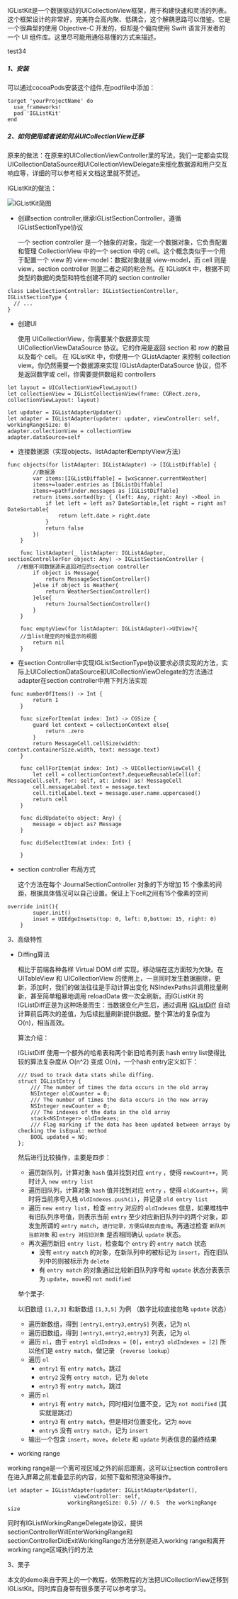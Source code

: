 IGListKit是一个数据驱动的UICollectionView框架，用于构建快速和灵活的列表。这个框架设计的非常好，完美符合高内聚、低耦合，这个解耦思路可以借鉴。它是一个很典型的使用 Objective-C 开发的，但却是个偏向使用 Swift 语言开发者的一个 UI 组件库。这里尽可能用通俗易懂的方式来描述。

test34

##### 1、安装

可以通过cocoaPods安装这个组件,在podfile中添加：

```
target 'yourProjectName' do
  use_frameworks!
  pod 'IGListKit'
end
```

##### 2、如何使用或者说如何从UICollectionView迁移

原来的做法：在原来的UICollectionViewController里的写法，我们一定都会实现UICollectionDataSource和UICollectionViewDelegate来细化数据源和用户交互响应等，详细的可以参考相关文档这里就不赘述。

IGListKit的做法：

![IGListKit简图](./IGlistKit图.png)

- 创建section controller,继承IGListSectionController，遵循IGListSectionType协议

  一个 section controller 是一个抽象的对象，指定一个数据对象，它负责配置和管理 CollectionView 中的一个 section 中的 cell。这个概念类似于一个用于配置一个 view 的 view-model：数据对象就是 view-model，而 cell 则是 view，section controller 则是二者之间的粘合剂。在 IGListKit 中，根据不同类型的数据的类型和特性创建不同的 section controller

```
class LabelSectionController: IGListSectionController, IGListSectionType {
  // ...
}
```

- 创建UI

  使用 UICollectionView，你需要某个数据源实现 UICollectionViewDataSource 协议。它的作用是返回 section 和 row 的数目以及每个 cell。 
  在 IGListKit 中，你使用一个 GListAdapter 来控制 collection view。你仍然需要一个数据源来实现 IGListAdapterDataSource 协议，但不是返回数字或 cell，你需要提供数组和 controllers

```
let layout = UICollectionViewFlowLayout()
let collectionView = IGListCollectionView(frame: CGRect.zero, collectionViewLayout: layout)

let updater = IGListAdapterUpdater()
let adapter = IGListAdapter(updater: updater, viewController: self, workingRangeSize: 0)
adapter.collectionView = collectionView
adapter.dataSource=self
```

- 连接数据源（实现objects、listAdapter和emptyView方法）

```
func objects(for listAdapter: IGListAdapter) -> [IGListDiffable] {
        //数据源
        var items:[IGListDiffable] = [wxScanner.currentWeather]
        items+=loader.entries as [IGListDiffable]
        items+=pathfinder.messages as [IGListDiffable]
        return items.sorted(by: { (left: Any, right: Any) ->Bool in
            if let left = left as? DateSortable,let right = right as? DateSortable{
                return left.date > right.date
            }
            return false
        })
    }
    
    func listAdapter(_ listAdapter: IGListAdapter, sectionControllerFor object: Any) -> IGListSectionController {
   //根据不同数据源来返回对应的section controller 
        if object is Message{
            return MessageSectionController()
        }else if object is Weather{
            return WeatherSectionController()
        }else{
            return JournalSectionController()
        }
    }

    func emptyView(for listAdapter: IGListAdapter)->UIView?{
    //当list是空的时候显示的视图
        return nil
    }

```

- 在section Controller中实现IGListSectionType协议要求必须实现的方法，实际上UICollectionDataSource和UICollectionViewDelegate的方法通过adapter在section controller中用下列方法实现

```
 func numberOfItems() -> Int {
        return 1
    }
    
    func sizeForItem(at index: Int) -> CGSize {
        guard let context = collectionContext else{
            return .zero
        }
        return MessageCell.cellSize(width: context.containerSize.width, text: message.text)
    }
    
    func cellForItem(at index: Int) -> UICollectionViewCell {
        let cell = collectionContext?.dequeueReusableCell(of: MessageCell.self, for: self, at: index) as! MessageCell
        cell.messageLabel.text = message.text
        cell.titleLabel.text = message.user.name.uppercased()
        return cell
    }
    
    func didUpdate(to object: Any) {
        message = object as? Message
    }
    
    func didSelectItem(at index: Int) {
        
    }

```

- section controller 布局方式

  这个方法在每个 JournalSectionController 对象的下方增加 15 个像素的间距，根据具体情况可以自己设置。保证上下cell之间有15个像素的空间

```
override init(){
        super.init()
        inset = UIEdgeInsets(top: 0, left: 0,bottom: 15, right: 0)
    }
```

3、高级特性

- Diffing算法

  相比于前端各种各样 Virtual DOM diff 实现，移动端在这方面较为欠缺。在 UITableView 和 UICollectionView 的使用上，一旦同时发生数据删除，更新，添加时，我们的做法往往是手动计算出变化 NSIndexPaths并调用批量刷新，甚至简单粗暴地调用 reloadData 做一次全刷新。而IGListKit 的 IGListDiff正是为这种场景而生：当数据变化产生后，通过调用 [IGListDiff](https://github.com/Instagram/IGListKit/blob/master/Source/Common/IGListDiff.mm) 自动计算前后两次的差值，为后续批量刷新提供数据。整个算法的复杂度为 O(n)，相当高效。

  算法介绍：

  IGListDiff 使用一个额外的哈希表和两个新旧哈希列表 hash entry list使得比较的算法复杂度从 O(n^2) 变成 O(n)，一个hash entry定义如下：

  ```
  /// Used to track data stats while diffing.
  struct IGListEntry {
      /// The number of times the data occurs in the old array
      NSInteger oldCounter = 0;
      /// The number of times the data occurs in the new array
      NSInteger newCounter = 0;
      /// The indexes of the data in the old array
      stack<NSInteger> oldIndexes;
      /// Flag marking if the data has been updated between arrays by checking the isEqual: method
      BOOL updated = NO;
  };
  ```

  然后进行比较操作，主要是四步：

  - 遍历新队列，计算对象 `hash` 值并找到对应 `entry` ，使得 `newCount++`，同时计入 `new entry list`
  - 遍历旧队列，计算对象 `hash` 值并找到对应 `entry` ，使得 `oldCount++`，同时将当前序号入栈 `oldIndexes.push(i)`，并记录 `old entry list`
  - 遍历 `new entry list`，检查 `entry` 对应的 `oldIndexes` 信息，如果堆栈中有旧队列序号值，则表示当前 `entry` 至少对应新旧队列中的两个对象，即发生所谓的 `entry match`，`进行记录，方便后续反向查询`。再通过检查 `新队列当前对象` 和 `entry 对应旧对象` 是否相同确认 `update` 状态。
  - 再次遍历新旧 `entry list`，检查每个 `entry` 的 `entry match` 状态
    - 没有 `entry match` 的对象，在新队列中的被标记为 `insert`，而在旧队列中的则被标示为 `delete`
    - 有 `entry match` 的对象通过比较新旧队列序号和 `update` 状态分表表示为 `update`，`move`和 `not modified`

  举个栗子:

  以旧数组 `[1,2,3]` 和新数组 `[1,3,5]` 为例 （数字比较直接忽略 `update` 状态）

  - 遍历新数组，得到 `[entry1,entry3,entry5]` 列表，记为 `nl`
  - 遍历旧数组，得到 `[entry1,entry2,entry3]` 列表，记为 `ol`
  - 遍历 `nl`，由于 `entry1 oldIndexs = [0]`，`entry3 oldIndexes = [2]` 所以他们是 `entry match`，做记录 （`reverse lookup`）
  - 遍历 `ol`
    - `entry1` 有 `entry match`，跳过
    - `entry2` 没有 `entry match`，记为 `delete`
    - `entry3` 有 `entry match`，跳过
  - 遍历 `nl`
    - `entry1` 有 `entry match`，同时相对位置不变，记为 `not modified` (其实就是跳过)
    - `entry3` 有 `entry match`，但是相对位置变化，记为 `move`
    - `entry5` 没有 `entry match`，记为 `insert`
  - 输出一个包含 `insert`，`move`，`delete` 和 `update` 列表信息的最终结果

- working range

working range是一个离可视区域之外的前后距离，这可以让section controllers在进入屏幕之前准备显示的内容，如预下载和预渲染等操作。

```
let adapter = IGListAdapter(updater: IGListAdapterUpdater(),
                     viewController: self,
                   workingRangeSize: 0.5) // 0.5  the workingRange size
```

同时有IGListWorkingRangeDelegate协议，提供sectionControllerWillEnterWorkingRange和sectionControllerDidExitWorkingRange方法分别是进入working range和离开working range区域执行的方法

3、栗子

本文的demo来自于网上的一个教程，依照教程的方法把UICollectionView迁移到IGListKit。同时库自身带有很多栗子可以参考学习。